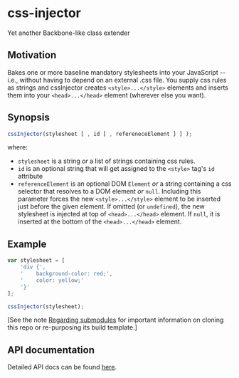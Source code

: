 # css-injector
Yet another Backbone-like class extender

## Motivation
Bakes one or more baseline mandatory stylesheets into your JavaScript -- i.e., without having to depend on an external .css file. You supply css rules as strings and cssInjector creates `<style>...</style>` elements and inserts them into your `<head>...</head>` element (wherever else you want).

## Synopsis

```javascript
cssInjector(stylesheet [ , id [ , refereneceElement ] ] );
```
where:
* `stylesheet` is a string _or_ a list of strings containing css rules.
* `id` is an optional string that will get assigned to the `<style>` tag's `id` attribute
* `referenceElement` is an optional DOM `Element` _or_ a string containing a css selector that resolves to a DOM element _or_ `null`. Including this parameter forces the new `<style>...</style>` element to be inserted just before the given element. If omitted (or `undefined`), the new stylesheet is injected at top of `<head>...</head>` element. If `null`, it is inserted at the bottom of the `<head>...</head>` element.

## Example

```javascript
var stylesheet = [
    'div {',
    '    background-color: red;',
    '    color: yellow;'
    '}'
];

cssInjector(stylesheet);
```

\[See the note [Regarding submodules](https://github.com/openfin/rectangular#regarding-submodules)
for important information on cloning this repo or re-purposing its build template.\]

## API documentation

Detailed API docs can be found [here](http://openfin.github.io/css-injector/css-injector.html).
